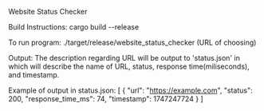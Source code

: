 Website Status Checker

Build Instructions:
cargo build --release

To run program:
./target/release/website_status_checker (URL of choosing)

Output:
The description regarding URL will be output to 'status.json' in which will describe the name
of URL, status, response time(miliseconds), and timestamp.

Example of output in status.json:
[
  {
    "url": "https://example.com",
    "status": 200,
    "response_time_ms": 74,
    "timestamp": 1747247724
  }
]
